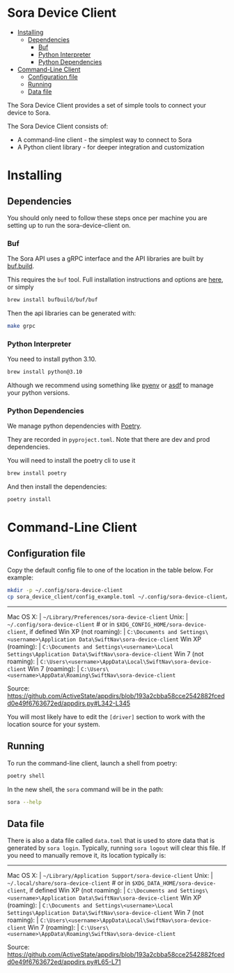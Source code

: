 Sora Device Client
=================

<!-- vim-markdown-toc GFM -->

* [Installing](#installing)
  * [Dependencies](#dependencies)
    * [Buf](#buf)
    * [Python Interpreter](#python-interpreter)
    * [Python Dependencies](#python-dependencies)
* [Command-Line Client](#command-line-client)
  * [Configuration file](#configuration-file)
  * [Running](#running)
  * [Data file](#data-file)

<!-- vim-markdown-toc -->

The Sora Device Client provides a set of simple tools to connect your device to Sora.

The Sora Device Client consists of:

 - A command-line client - the simplest way to connect to Sora
 - A Python client library - for deeper integration and customization

# Installing
## Dependencies

You should only need to follow these steps once per machine you are setting up to run the sora-device-client on.

### Buf

The Sora API uses a gRPC interface and the API libraries are built by
[buf.build](https://buf.build/).

This requires the `buf` tool. Full installation instructions and options are
[here](https://docs.buf.build/installation), or simply
```bash
brew install bufbuild/buf/buf
```

Then the api libraries can be generated with:
```bash
make grpc
```

### Python Interpreter
You need to install python 3.10.
```bash
brew install python@3.10
```
Although we recommend using something like [pyenv](https://github.com/pyenv/pyenv)
or [asdf](https://asdf-vm.com/) to manage your python versions.

### Python Dependencies

We manage python dependencies with [Poetry](https://python-poetry.org/).

They are recorded in `pyproject.toml`. Note that there are dev and prod dependencies.

You will need to install the poetry cli to use it
```bash
brew install poetry
```
And then install the dependencies:
```bash
poetry install
```

# Command-Line Client

## Configuration file
Copy the default config file to one of the location in the table below. For example:
```bash
mkdir -p ~/.config/sora-device-client
cp sora_device_client/config_example.toml ~/.config/sora-device-client/config.toml
```

------------------------------------------------------------
Mac OS X:             | `~/Library/Preferences/sora-device-client`
Unix:                 | `~/.config/sora-device-client`     # or in `$XDG_CONFIG_HOME/sora-device-client`, if defined
Win XP (not roaming): | `C:\Documents and Settings\<username>\Application Data\SwiftNav\sora-device-client`
Win XP (roaming):     | `C:\Documents and Settings\<username>\Local Settings\Application Data\SwiftNav\sora-device-client`
Win 7  (not roaming): | `C:\Users\<username>\AppData\Local\SwiftNav\sora-device-client`
Win 7  (roaming):     | `C:\Users\<username>\AppData\Roaming\SwiftNav\sora-device-client`

Source: https://github.com/ActiveState/appdirs/blob/193a2cbba58cce2542882fcedd0e49f6763672ed/appdirs.py#L342-L345

You will most likely have to edit the `[driver]` section to work with the location source for your system.

## Running
To run the command-line client, launch a shell from poetry:
```bash
poetry shell
```
In the new shell, the `sora` command will be in the path:
```bash
sora --help
```

## Data file
There is also a data file called `data.toml` that is used to store data that is generated by `sora login`. Typically, running `sora logout` will clear this file.
If you need to manually remove it, its location typically is:

-------------------------------------------------------------------------
Mac OS X:             | `~/Library/Application Support/sora-device-client`
Unix:                 | `~/.local/share/sora-device-client`    # or in `$XDG_DATA_HOME/sora-device-client`, if defined
Win XP (not roaming): | `C:\Documents and Settings\<username>\Application Data\SwiftNav\sora-device-client`
Win XP (roaming):     | `C:\Documents and Settings\<username>\Local Settings\Application Data\SwiftNav\sora-device-client`
Win 7  (not roaming): | `C:\Users\<username>\AppData\Local\SwiftNav\sora-device-client`
Win 7  (roaming):     | `C:\Users\<username>\AppData\Roaming\SwiftNav\sora-device-client`

Source: https://github.com/ActiveState/appdirs/blob/193a2cbba58cce2542882fcedd0e49f6763672ed/appdirs.py#L65-L71
